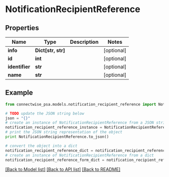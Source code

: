 # NotificationRecipientReference


## Properties
Name | Type | Description | Notes
------------ | ------------- | ------------- | -------------
**info** | **Dict[str, str]** |  | [optional] 
**id** | **int** |  | [optional] 
**identifier** | **str** |  | [optional] 
**name** | **str** |  | [optional] 

## Example

```python
from connectwise_psa.models.notification_recipient_reference import NotificationRecipientReference

# TODO update the JSON string below
json = "{}"
# create an instance of NotificationRecipientReference from a JSON string
notification_recipient_reference_instance = NotificationRecipientReference.from_json(json)
# print the JSON string representation of the object
print NotificationRecipientReference.to_json()

# convert the object into a dict
notification_recipient_reference_dict = notification_recipient_reference_instance.to_dict()
# create an instance of NotificationRecipientReference from a dict
notification_recipient_reference_form_dict = notification_recipient_reference.from_dict(notification_recipient_reference_dict)
```
[[Back to Model list]](../README.md#documentation-for-models) [[Back to API list]](../README.md#documentation-for-api-endpoints) [[Back to README]](../README.md)


